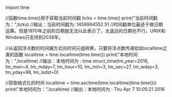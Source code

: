 import time


//函数time.time()用于获取当前时间戳
  ticks = time.time()
  print("当前时间戳为：",ticks)
//输出：当前时间戳为: 1459994552.51
//时间戳单位最适于做日期运算。但是1970年之前的日期就无法以此表示了。太遥远的日期也不行，UNIX和Windows只支持到2038年。


//从返回浮点数的时间辍方式向时间元组转换，只要将浮点数传递给如localtime之类的函数
  localtime = time.localtime(time.time())
  print("本地时间为：",localtime)
//输出：本地时间为 : time.struct_time(tm_year=2016, tm_mon=4, tm_mday=7, tm_hour=10, tm_min=3, tm_sec=27, tm_wday=3, tm_yday=98, tm_isdst=0)


//获取格式化的时间
  localtime = time.asctime(time.localtime(time.time()))
  print("本地时间为：",localtime)
//输出：本地时间为 : Thu Apr  7 10:05:21 2016
